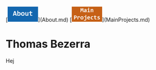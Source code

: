 <p align="left">
  [<img alt="ABOUT" src="About Button.jpg" width="80"/>](About.md)
  [<img alt="MAIN PROJECTS" src="Main Button.jpg" width="80"/>](MainProjects.md)
</p>

# Thomas Bezerra

Hej